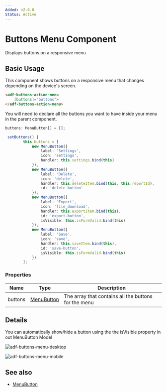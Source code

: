 ```yaml
---
Added: v2.0.0
Status: Active
---
```

# Buttons Menu Component

Displays buttons on a responsive menu

## Basic Usage

This component shows buttons on a responsive menu that changes depending on the device's screen.

```html
<adf-buttons-action-menu
    [buttons]="buttons">
</adf-buttons-action-menu>  
```
You will need to declare all the buttons you want to have inside your menu in the parent component. 

```ts
buttons: MenuButton[] = [];

 setButtons() {
        this.buttons = [
            new MenuButton({
                label: 'Settings',
                icon: 'settings',
                handler: this.settings.bind(this)
            }),
            new MenuButton({
                label: 'Delete',
                icon: 'delete',
                handler: this.deleteItem.bind(this, this.reportId),
                id: 'delete-button'
            }),
            new MenuButton({
                label: 'Export',
                icon: 'file_download',
                handler: this.exportItem.bind(this),
                id: 'export-button',
                isVisible: this.isFormValid.bind(this)
            }),
            new MenuButton({
                label: 'Save',
                icon: 'save',
                handler: this.saveItem.bind(this),
                id: 'save-button',
                isVisible: this.isFormValid.bind(this)
            })
        ];
```


### Properties

| Name | Type | Description |
| --- | --- | -- |
| buttons | [MenuButton]() | The array that contains all the buttons for the menu |

## Details

You can automatically show/hide a button using the the isVisible property in out MenuButton Model

![adf-buttons-menu-desktop](../docassets/images/adf-buttons-menu-desktop.png)

![adf-buttons-menu-mobile](../docassets/images/adf-buttons-menu-mobile.png)

## See also

-   [MenuButton](menu-button-model.md)

